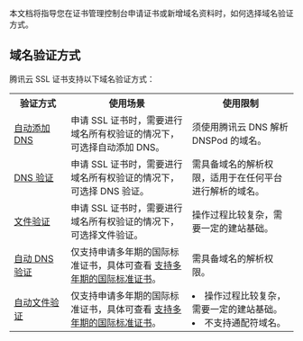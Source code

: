 本文档将指导您在证书管理控制台申请证书或新增域名资料时，如何选择域名验证方式。

## 域名验证方式
腾讯云 SSL 证书支持以下域名验证方式：
<table>
<tr>
<th width="20%">验证方式</th>
<th>使用场景</th>
<th >使用限制</th>
</tr>
<tr>
<td><a href="https://cloud.tencent.com/document/product/400/54499">自动添加 DNS </a></td>
<td>申请 SSL 证书时，需要进行域名所有权验证的情况下，可选择自动添加 DNS。</td>
<td>须使用腾讯云 DNS 解析 DNSPod 的域名。</td>
</tr>
<tr>
<td><a href="https://cloud.tencent.com/document/product/400/54500">DNS 验证</a></td>
<td>申请 SSL 证书时，需要进行域名所有权验证的情况下，可选择 DNS 验证。</td>
<td >需具备域名的解析权限，适用于在任何平台进行解析的域名。</td>
</tr>
<tr>
<td><a href="https://cloud.tencent.com/document/product/400/54501">文件验证</a></td>
<td>申请 SSL 证书时，需要进行域名所有权验证的情况下，可选择文件验证。</td>
<td>操作过程比较复杂，需要一定的建站基础。</td>
</tr>
<tr>
<td><a href="https://cloud.tencent.com/document/product/400/54502">自动 DNS 验证</a></td>
<td>仅支持申请多年期的国际标准证书，具体可查看 <a href="https://cloud.tencent.com/document/product/400/52953#multiyear">支持多年期的国际标准证书</a>。</td>
<td>需具备域名的解析权限。</td>
</tr>
<tr>
<td><a href="https://cloud.tencent.com/document/product/400/54503">自动文件验证</a></td>
<td>仅支持申请多年期的国际标准证书，具体可查看 <a href="https://cloud.tencent.com/document/product/400/52953#multiyear">支持多年期的国际标准证书</a>。</td>
<td><li>操作过程比较复杂，需要一定的建站基础。</li><li>不支持通配符域名。</li></td>
</tr>
</table>




